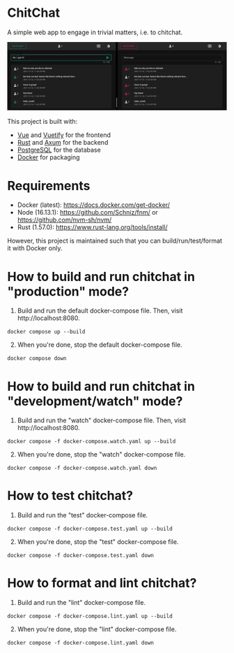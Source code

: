 # ChitChat

A simple web app to engage in trivial matters, i.e. to chitchat.

![ChitChat screenshot](chitchat.png)

This project is built with:

- [Vue][1] and [Vuetify][2] for the frontend
- [Rust][3] and [Axum][4] for the backend
- [PostgreSQL][5] for the database
- [Docker][6] for packaging

[1]: https://vuejs.org
[2]: https://vuetifyjs.com
[3]: https://www.rust-lang.org
[4]: https://github.com/tokio-rs/axum
[5]: https://www.postgresql.org
[6]: https://www.docker.com

# Requirements

- Docker (latest): https://docs.docker.com/get-docker/
- Node (16.13.1): https://github.com/Schniz/fnm/ or https://github.com/nvm-sh/nvm/
- Rust (1.57.0): https://www.rust-lang.org/tools/install/

However, this project is maintained such that you can build/run/test/format it with Docker only.

# How to build and run chitchat in "production" mode?

1. Build and run the default docker-compose file. Then, visit http://localhost:8080.
```
docker compose up --build
```

2. When you're done, stop the default docker-compose file.
```
docker compose down
```

# How to build and run chitchat in "development/watch" mode?

1. Build and run the "watch" docker-compose file. Then, visit http://localhost:8080.
```
docker compose -f docker-compose.watch.yaml up --build
```

2. When you're done, stop the "watch" docker-compose file.
```
docker compose -f docker-compose.watch.yaml down
```

# How to test chitchat?

1. Build and run the "test" docker-compose file.
```
docker compose -f docker-compose.test.yaml up --build
```

2. When you're done, stop the "test" docker-compose file.
```
docker compose -f docker-compose.test.yaml down
```

# How to format and lint chitchat?

1. Build and run the "lint" docker-compose file.
```
docker compose -f docker-compose.lint.yaml up --build
```

2. When you're done, stop the "lint" docker-compose file.
```
docker compose -f docker-compose.lint.yaml down
```
